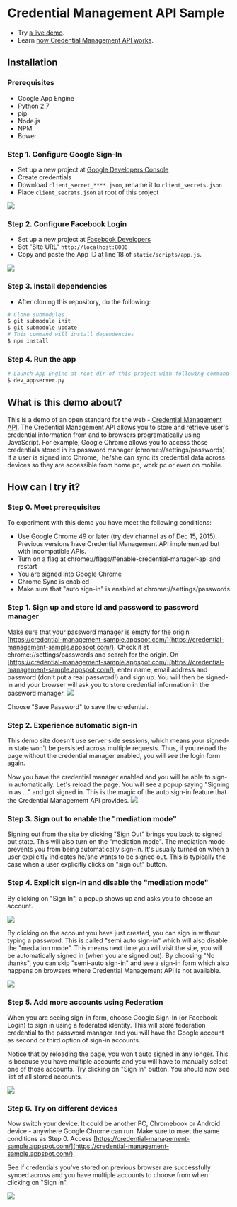 # Credential Management API Sample

- Try [a live demo](https://credential-management-sample.appspot.com).
- Learn [how Credential Management API works]().

## Installation

### Prerequisites
- Google App Engine
- Python 2.7
- pip
- Node.js
- NPM
- Bower

### Step 1. Configure Google Sign-In
- Set up a new project at [Google Developers Console](https://console.developers.google.com/)
- Create credentials
- Download `client_secret_****.json`, rename it to `client_secrets.json`
- Place `client_secrets.json` at root of this project

![](static/images/howto/gsi_config.png)

### Step 2. Configure Facebook Login
- Set up a new project at [Facebook Developers](https://developers.facebook.com/)
- Set "Site URL" `http://localhost:8080`
- Copy and paste the App ID at line 18 of `static/scripts/app.js`.

![](static/images/howto/fb_config.png)

### Step 3. Install dependencies
- After cloning this repository, do the following:

```sh
# Clone submodules
$ git submodule init
$ git submodule update
# This command will install dependencies
$ npm install
```

### Step 4. Run the app
```sh
# Launch App Engine at root dir of this project with following command
$ dev_appserver.py .
```

## What is this demo about?
This is a demo of an open standard for the web - [Credential Management
API](https://w3c.github.io/webappsec-credential-management/). The Credential
Management API allows you to store and retrieve user's credential information
from and to browsers programatically using JavaScript. For example, Google
Chrome allows you to access those credentials stored in its password manager
(chrome://settings/passwords). If a user is signed into Chrome,  he/she can sync
its credential data across devices so they are accessible from home pc, work pc
or even on mobile.

## How can I try it?
### Step 0. Meet prerequisites
To experiment with this demo you have meet the following conditions:

* Use Google Chrome 49 or later (try dev channel as of Dec 15, 2015). Previous
versions have Credential Management API implemented but with incompatible APIs.
* Turn on a flag at chrome://flags/#enable-credential-manager-api and restart
* You are signed into Google Chrome
* Chrome Sync is enabled
* Make sure that "auto sign-in" is enabled at chrome://settings/passwords

### Step 1. Sign up and store id and password to password manager
Make sure that your password manager is empty for the origin
[https://credential-management-sample.appspot.com/](https://credential-management-sample.appspot.com/).
Check it at chrome://settings/passwords and search for the origin.
On
[https://credential-management-sample.appspot.com/](https://credential-management-sample.appspot.com/),
enter name, email address and password (don't put a real password!) and sign up.
You will then be signed-in and your browser will ask you to store credential
information in the password manager.
![](static/images/howto/1.png)

Choose "Save Password" to save the credential.

### Step 2. Experience automatic sign-in
This demo site doesn't use server side sessions, which means your signed-in
state won't be persisted across multiple requests. Thus, if you reload the
page without the credential manager enabled, you will see the login form
again.

Now you have the credential manager enabled and you will be able to sign-in
automatically. Let's reload the page. You will see a popup saying
"Signing in as …" and got signed in. This is the magic of the auto sign-in
feature that the Credential Management API provides.
![](static/images/howto/2.png)

### Step 3. Sign out to enable the "mediation mode"
Signing out from the site by clicking "Sign Out" brings you back to signed
out state. This will also turn on the "mediation mode". The mediation mode
prevents you from being automatically sign-in. It's usually turned on when a user
explicitly indicates he/she wants to be signed out. This is typically the case
when a user explicitly clicks on "sign out" button.

### Step 4. Explicit sign-in and disable the "mediation mode"
By clicking on "Sign In", a popup shows up and asks you to choose an account.

![](static/images/howto/3.png)

By clicking on the account you have just created, you can sign in without typing
a password. This is called "semi auto sign-in" which will also disable the
"mediation mode". This means next time you will visit the site, you will be
automatically signed in (when you are signed out).
By choosing "No thanks", you can skip "semi-auto sign-in" and see a sign-in
form which also happens on browsers where Credential Management API is not
available.

![](static/images/howto/4.png)

### Step 5. Add more accounts using Federation
When you are seeing sign-in form, choose Google Sign-In (or Facebook Login) to
sign in using a federated identity. This will store federation credential to the
password manager and you will have the Google account as second or third option
of sign-in accounts.

Notice that by reloading the page, you won't auto signed in any longer. This is
because you have multiple accounts and you will have to manually select one of
those accounts. Try clicking on "Sign In" button. You should now see list of all
stored accounts.

![](static/images/howto/5.png)

### Step 6. Try on different devices
Now switch your device. It could be another PC, Chromebook or Android device -
anywhere Google Chrome can run. Make sure to meet the same conditions as Step 0.
Access
[https://credential-management-sample.appspot.com/](https://credential-management-sample.appspot.com/).

See if credentials you've stored on previous browser are successfully synced
across and you have multiple accounts to choose from when clicking on "Sign In".

![](static/images/howto/6.png)
